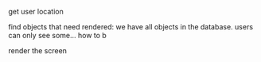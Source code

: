 
get user location

find objects that need rendered:
we have all objects in the database. users can only see some...
how to b

render the screen